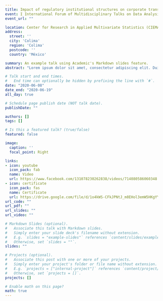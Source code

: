 ```yaml
---
title: Impact of regulatory institutional structures on corporate transparency. A multivariate analysis 
event: I International Forum of Multidisciplinary Talks on Data Analysis
event_url: ""

location: Center for Research in Applied Multivariate Statistics (CIEMA)
address:
  street: ''
  city: 'Colima'
  region: 'Colima'
  postcode: ''
  country: 'México'

summary: An example talk using Academic's Markdown slides feature.
abstract: "Lorem ipsum dolor sit amet, consectetur adipiscing elit. Duis posuere tellusac convallis placerat. Proin tincidunt magna sed ex sollicitudin condimentum. Sed ac faucibus dolor, scelerisque sollicitudin nisi. Cras purus urna, suscipit quis sapien eu, pulvinar tempor diam."

# Talk start and end times.
#   End time can optionally be hidden by prefixing the line with `#`.
date: "2020-06-08"
date_end: "2020-06-19"
all_day: true

# Schedule page publish date (NOT talk date).
publishDate: ""

authors: []
tags: []

# Is this a featured talk? (true/false)
featured: false

image:
  caption: ''
  focal_point: Right

links:
- icon: youtube
  icon_pack: fab
  name: Video
  url: https://www.facebook.com/131078230262838/videos/714080586060348
- icon: certificate
  icon_pack: fas
  name: Certificate
  url: https://drive.google.com/file/d/1o4kWS-CFkJPNtJ_m8EHol3emW5HKgYYM/view?usp=sharing
url_code: ""
url_pdf: ""
url_slides: ""
url_video: ""

# Markdown Slides (optional).
#   Associate this talk with Markdown slides.
#   Simply enter your slide deck's filename without extension.
#   E.g. `slides = "example-slides"` references `content/slides/example-slides.md`.
#   Otherwise, set `slides = ""`.
slides: ""

# Projects (optional).
#   Associate this post with one or more of your projects.
#   Simply enter your project's folder or file name without extension.
#   E.g. `projects = ["internal-project"]` references `content/project/deep-learning/index.md`.
#   Otherwise, set `projects = []`.
projects: []

# Enable math on this page?
math: true
---
```

